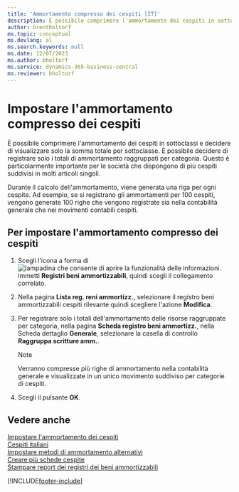 ```yaml
---
title: 'Ammortamento compresso dei cespiti [IT]'
description: È possibile comprimere l'ammortamento dei cespiti in sottoclassi e decidere di visualizzare solo la somma totale per sottoclasse.
author: brentholtorf
ms.topic: conceptual
ms.devlang: al
ms.search.keywords: null
ms.date: 12/07/2023
ms.author: bholtorf
ms.service: dynamics-365-business-central
ms.reviewer: bholtorf
---
```


# Impostare l'ammortamento compresso dei cespiti
È possibile comprimere l'ammortamento dei cespiti in sottoclassi e decidere di visualizzare solo la somma totale per sottoclasse. È possibile decidere di registrare solo i totali di ammortamento raggruppati per categoria. Questo è particolarmente importante per le società che dispongono di più cespiti suddivisi in molti articoli singoli.  

Durante il calcolo dell'ammortamento, viene generata una riga per ogni cespite. Ad esempio, se si registrano gli ammortamenti per 100 cespiti, vengono generate 100 righe che vengono registrate sia nella contabilità generale che nei movimenti contabili cespiti.  

## Per impostare l'ammortamento compresso dei cespiti  

1.  Scegli l'icona a forma di ![lampadina che consente di aprire la funzionalità delle informazioni.](../../media/ui-search/search_small.png "Informazioni sull'operazione che si desidera eseguire") immetti **Registri beni ammortizzabili**, quindi scegli il collegamento correlato.  
2.  Nella pagina **Lista reg. reni ammortizz.**, selezionare il registro beni ammortizzabili cespiti rilevante quindi scegliere l'azione **Modifica**.  
3.  Per registrare solo i totali dell'ammortamento delle risorse raggruppate per categoria, nella pagina **Scheda registro beni ammortizz.**, nella Scheda dettaglio **Generale**, selezionare la casella di controllo **Raggruppa scritture amm.**.  

    > [!NOTE]  
    >  Verranno compresse più righe di ammortamento nella contabilità generale e visualizzate in un unico movimento suddiviso per categorie di cespiti.  

4.  Scegli il pulsante **OK**.  

## Vedere anche  
 [Impostare l'ammortamento dei cespiti](../../fa-how-setup-depreciation.md)   
 [Cespiti italiani](italian-fixed-assets.md)   
 [Impostare metodi di ammortamento alternativi](how-to-set-up-alternate-depreciation-methods.md)   
 [Creare più schede cespite](how-to-create-multiple-fixed-asset-cards.md)   
 [Stampare report dei registri dei beni ammortizzabili](how-to-print-depreciation-book-reports.md)


[!INCLUDE[footer-include](../../includes/footer-banner.md)]
